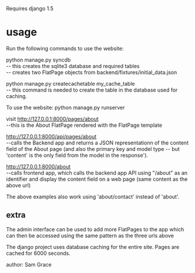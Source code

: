 
Requires django 1.5

usage
=====
Run the following commands to use the website:

python manage.py syncdb   
-- this creates the sqlite3 database and required tables   
-- creates two FlatPage objects from backend/fixtures/initial_data.json    

python manage.py createcachetable my_cache_table   
-- this command is needed to create the table in the database used for caching.   

To use the website:
python manage.py runserver

visit
http://127.0.0.1:8000/pages/about   
--this is the About FlatPage rendered with the FlatPage template   

http://127.0.0.1:8000/api/pages/about   
--calls the Backend app and returns a JSON representationn of the content field of the About page (and also the primary key and model type -- but 'content' is the only field from the model in the response').

 http://127.0.0.1:8000/about   
--calls frontend app, which calls the backend app API using "/about" as an identifier and display the content field on a web page (same content as the above url)

The above examples also work using 'about/contact' instead of 'about'.


extra
-----
The admin interface can be used to add more FlatPages to the app which can then be accessed using the same pattern as the three urls above

The django project uses database caching for the entire site. Pages are cached for 6000 seconds.

author: Sam Grace